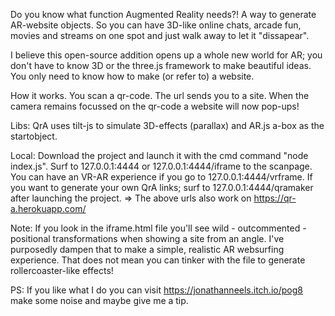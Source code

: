 Do you know what function Augmented Reality needs?! 
A way to generate AR-website objects. So you can have 3D-like online chats, arcade fun, movies and streams on one spot and just walk away to let it "dissapear". 

I believe this open-source addition opens up a whole new world for AR; you don't have to know 3D or the three.js framework to make beautiful ideas. You only need to know how to make (or refer to) a website.

How it works. 
You scan a qr-code. The url sends you to a site. When the camera remains focussed on the qr-code a website will now pop-ups! 

Libs:
QrA uses tilt-js to simulate 3D-effects (parallax) and AR.js a-box as the startobject. 


Local:
Download the project and launch it with the cmd command "node index.js".
Surf to 127.0.0.1:4444 or 127.0.0.1:4444/iframe to the scanpage. 
You can have an VR-AR experience if you go to 127.0.0.1:4444/vrframe.
If you want to generate your own QrA links; surf to 127.0.0.1:4444/qramaker after launching the project. 
=> The above urls also work on https://qr-a.herokuapp.com/ 


Note:
If you look in the iframe.html file you'll see wild - outcommented - positional transformations when showing a site from an angle. I've purposedly dampen that to make a simple, realistic AR websurfing experience. 
That does not mean you can tinker with the file to generate rollercoaster-like effects! 




PS:
If you like what I do you can visit https://jonathanneels.itch.io/pog8 make some noise and maybe give me a tip.
